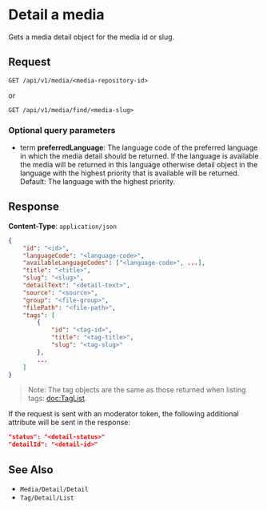 # Detail a media

Gets a media detail object for the media id or slug.

## Request

    GET /api/v1/media/<media-repository-id>

or

    GET /api/v1/media/find/<media-slug>

### Optional query parameters

- term **preferredLanguage**: The language code of the preferred language in which the media detail should be returned. If the language is available the media will be returned in this language otherwise detail object in the language with the highest priority that is available will be returned. Default: The language with the highest priority.  

## Response

**Content-Type**: `application/json`

```json
{
    "id": "<id>",
    "languageCode": "<language-code>",
    "availableLanguageCodes": ["<language-code>", ...],
    "title": "<title>",
    "slug": "<slug>",
    "detailText": "<detail-text>",
    "source": "<source>",
    "group": "<file-group>",
    "filePath": "<file-path>",
    "tags": [
        {
            "id": "<tag-id>",
            "title": "<tag-title>",
            "slug": "<tag-slug>"
        },
        ...
    ]
}
```

> Note: The tag objects are the same as those returned when listing tags: <doc:TagList>.

If the request is sent with an moderator token, the following additional attribute will be sent in the response: 

```json
"status": "<detail-status>"
"detailId": "<detail-id>"
```

## See Also

* ``Media/Detail/Detail``
* ``Tag/Detail/List``
